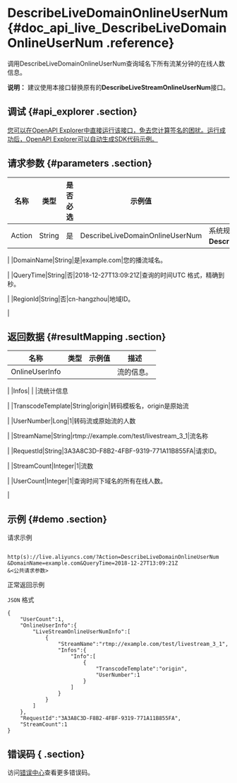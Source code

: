 # DescribeLiveDomainOnlineUserNum {#doc_api_live_DescribeLiveDomainOnlineUserNum .reference}

调用DescribeLiveDomainOnlineUserNum查询域名下所有流某分钟的在线人数信息。

**说明：** 建议使用本接口替换原有的**DescribeLiveStreamOnlineUserNum**接口。

## 调试 {#api_explorer .section}

[您可以在OpenAPI Explorer中直接运行该接口，免去您计算签名的困扰。运行成功后，OpenAPI Explorer可以自动生成SDK代码示例。](https://api.aliyun.com/#product=live&api=DescribeLiveDomainOnlineUserNum&type=RPC&version=2016-11-01)

## 请求参数 {#parameters .section}

|名称|类型|是否必选|示例值|描述|
|--|--|----|---|--|
|Action|String|是|DescribeLiveDomainOnlineUserNum|系统规定参数，取值：**DescribeLiveDomainOnlineUserNum**。

 |
|DomainName|String|是|example.com|您的播流域名。

 |
|QueryTime|String|否|2018-12-27T13:09:21Z|查询的时间UTC 格式，精确到秒。

 |
|RegionId|String|否|cn-hangzhou|地域ID。

 |

## 返回数据 {#resultMapping .section}

|名称|类型|示例值|描述|
|--|--|---|--|
|OnlineUserInfo| | |流的信息。

 |
|Infos| | |流统计信息

 |
|TranscodeTemplate|String|origin|转码模板名，origin是原始流

 |
|UserNumber|Long|1|转码流或原始流的人数

 |
|StreamName|String|rtmp://example.com/test/livestream\_3\_1|流名称

 |
|RequestId|String|3A3A8C3D-F8B2-4FBF-9319-771A11B855FA|请求ID。

 |
|StreamCount|Integer|1|流数

 |
|UserCount|Integer|1|查询时间下域名的所有在线人数。

 |

## 示例 {#demo .section}

请求示例

``` {#request_demo}

http(s)://live.aliyuncs.com/?Action=DescribeLiveDomainOnlineUserNum
&DomainName=example.com&QueryTime=2018-12-27T13:09:21Z
&<公共请求参数>

```

正常返回示例

`JSON` 格式

``` {#json_return_success_demo}
{
	"UserCount":1,
	"OnlineUserInfo":{
		"LiveStreamOnlineUserNumInfo":[
			{
				"StreamName":"rtmp://example.com/test/livestream_3_1",
				"Infos":{
					"Info":[
						{
							"TranscodeTemplate":"origin",
							"UserNumber":1
						}
					]
				}
			}
		]
	},
	"RequestId":"3A3A8C3D-F8B2-4FBF-9319-771A11B855FA",
	"StreamCount":1
}
```

## 错误码 { .section}

访问[错误中心](https://error-center.aliyun.com/status/product/live)查看更多错误码。

